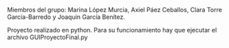 Miembros del grupo: Marina López Murcia, Axiel Páez Ceballos, Clara Torre García-Barredo y Joaquin García Benítez.

Proyecto realizado en python. Para su funcionamiento hay que ejecutar el archivo GUIProyectoFinal.py